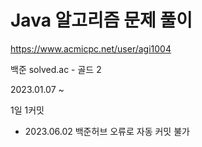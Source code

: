 # Java 알고리즘 문제 풀이
https://www.acmicpc.net/user/agi1004

백준 solved.ac - 골드 2

2023.01.07 ~

1일 1커밋

+ 2023.06.02 백준허브 오류로 자동 커밋 불가
